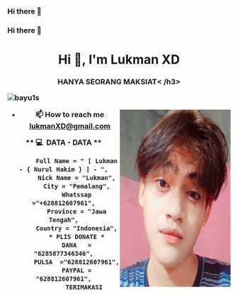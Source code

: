 ### Hi there 👋

### Hi there 👋

<!--
**lukmanXD0/lukmanXD0** is a ✨ _special_ ✨ repository because its `README.md` (this file) appears on your GitHub profile.

Here are some ideas to get you started:

- 🔭 I’m currently working on ...
- 🌱 I’m currently learning ...
- 👯 I’m looking to collaborate on ...
- 🤔 I’m looking for help with ...
- 💬 Ask me about ...
- 📫 How to reach me: ...
- 😄 Pronouns: ...
- ⚡ Fun fact: ...
-->
<h1 align="center">Hi 👋, I'm Lukman XD</h1>
<h3 align="center">   HANYA SEORANG MAKSIAT< /h3>

<p align="left"> <img src="https://komarev.com/ghpvc/?username=bayu1s&label=Profile%20views&color=129e00&style=plastic" alt="bayu1s" /> </p>
<img align="right" alt="Coding" width="250" height="400" src="IMG_20230509_233741.jpg">



- 📫 How to reach me **lukmanXD@gmail.com**

 ** 💻 &nbsp;DATA -  DATA **
 
           Full Name = " [ Lukman - { Nurul Hakim } ] - ",
           Nick Name = "Lukman",
           City = "Pemalang",
           Whatssap ="+628812607961",
           Province = "Jawa Tengah",
           Country = "Indonesia",
           * PLIS DONATE *
           DANA   = "6285877346346",
           PULSA  ="628812607961",
           PAYPAL = "628812607961",
               TERIMAKASI

